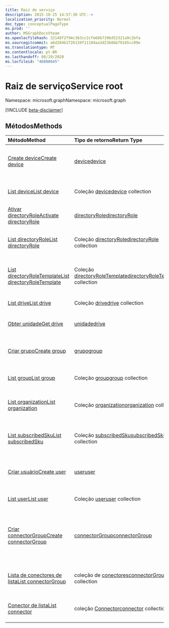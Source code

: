 ```yaml
---
title: Raiz de serviço
description: 2015-10-25 14:57:30 UTC-->
localization_priority: Normal
doc_type: conceptualPageType
ms.prod: ''
author: MSGraphDocsVteam
ms.openlocfilehash: 32149f2f94c383cc2cfe6667396d52321a9c2bfa
ms.sourcegitcommit: a6d284b3726139f11194aa3d23b8bb79165cc09e
ms.translationtype: MT
ms.contentlocale: pt-BR
ms.lasthandoff: 08/19/2020
ms.locfileid: "46808645"
---
```

# <a name="service-root"></a><span data-ttu-id="5fa90-103">Raiz de serviço</span><span class="sxs-lookup"><span data-stu-id="5fa90-103">Service root</span></span>

<span data-ttu-id="5fa90-104">Namespace: microsoft.graph</span><span class="sxs-lookup"><span data-stu-id="5fa90-104">Namespace: microsoft.graph</span></span>

[!INCLUDE [beta-disclaimer](../../includes/beta-disclaimer.md)]

## <a name="methods"></a><span data-ttu-id="5fa90-105">Métodos</span><span class="sxs-lookup"><span data-stu-id="5fa90-105">Methods</span></span>



| <span data-ttu-id="5fa90-106">Método</span><span class="sxs-lookup"><span data-stu-id="5fa90-106">Method</span></span>           | <span data-ttu-id="5fa90-107">Tipo de retorno</span><span class="sxs-lookup"><span data-stu-id="5fa90-107">Return Type</span></span>    |<span data-ttu-id="5fa90-108">Descrição</span><span class="sxs-lookup"><span data-stu-id="5fa90-108">Description</span></span>|
|:---------------|:--------|:----------|
|[<span data-ttu-id="5fa90-109">Create device</span><span class="sxs-lookup"><span data-stu-id="5fa90-109">Create device</span></span>](../api/device-post-devices.md) |[<span data-ttu-id="5fa90-110">device</span><span class="sxs-lookup"><span data-stu-id="5fa90-110">device</span></span>](device.md)| <span data-ttu-id="5fa90-111">Crie um novo dispositivo postando na coleção de dispositivos.</span><span class="sxs-lookup"><span data-stu-id="5fa90-111">Create a new device by posting to the devices collection.</span></span>|
|[<span data-ttu-id="5fa90-112">List device</span><span class="sxs-lookup"><span data-stu-id="5fa90-112">List device</span></span>](../api/device-list.md) | <span data-ttu-id="5fa90-113">Coleção [device](device.md)</span><span class="sxs-lookup"><span data-stu-id="5fa90-113">[device](device.md) collection</span></span> |<span data-ttu-id="5fa90-114">Obtenha a coleção de objetos de dispositivos.</span><span class="sxs-lookup"><span data-stu-id="5fa90-114">Get device object collection.</span></span> |
|[<span data-ttu-id="5fa90-115">Ativar directoryRole</span><span class="sxs-lookup"><span data-stu-id="5fa90-115">Activate directoryRole</span></span>](../api/directoryrole-post-directoryroles.md) | [<span data-ttu-id="5fa90-116">directoryRole</span><span class="sxs-lookup"><span data-stu-id="5fa90-116">directoryRole</span></span>](directoryrole.md) |<span data-ttu-id="5fa90-117">Ative uma função de diretório.</span><span class="sxs-lookup"><span data-stu-id="5fa90-117">Activate a directory role.</span></span> |
|[<span data-ttu-id="5fa90-118">List directoryRole</span><span class="sxs-lookup"><span data-stu-id="5fa90-118">List directoryRole</span></span>](../api/directoryrole-list.md) | <span data-ttu-id="5fa90-119">Coleção [directoryRole](directoryrole.md)</span><span class="sxs-lookup"><span data-stu-id="5fa90-119">[directoryRole](directoryrole.md) collection</span></span> |<span data-ttu-id="5fa90-120">Obtenha a coleção de objetos de directoryRole.</span><span class="sxs-lookup"><span data-stu-id="5fa90-120">Get directoryRole object collection.</span></span> |
|[<span data-ttu-id="5fa90-121">List directoryRoleTemplate</span><span class="sxs-lookup"><span data-stu-id="5fa90-121">List directoryRoleTemplate</span></span>](../api/directoryroletemplate-list.md) | <span data-ttu-id="5fa90-122">Coleção [directoryRoleTemplate](directoryroletemplate.md)</span><span class="sxs-lookup"><span data-stu-id="5fa90-122">[directoryRoleTemplate](directoryroletemplate.md) collection</span></span> |<span data-ttu-id="5fa90-123">Obtenha a coleção de objetos de directoryRoleTemplate.</span><span class="sxs-lookup"><span data-stu-id="5fa90-123">Get directoryRoleTemplate object collection.</span></span> |
|[<span data-ttu-id="5fa90-124">List drive</span><span class="sxs-lookup"><span data-stu-id="5fa90-124">List drive</span></span>](../api/drive-list.md) | <span data-ttu-id="5fa90-125">Coleção [drive](drive.md)</span><span class="sxs-lookup"><span data-stu-id="5fa90-125">[drive](drive.md) collection</span></span> |<span data-ttu-id="5fa90-126">Obtenha a coleção de objetos de unidades.</span><span class="sxs-lookup"><span data-stu-id="5fa90-126">Get drive object collection.</span></span> |
|[<span data-ttu-id="5fa90-127">Obter unidade</span><span class="sxs-lookup"><span data-stu-id="5fa90-127">Get drive</span></span>](../api/drive-get.md) | [<span data-ttu-id="5fa90-128">unidade</span><span class="sxs-lookup"><span data-stu-id="5fa90-128">drive</span></span>](drive.md)  |<span data-ttu-id="5fa90-129">Obtenha as propriedades do objeto drive.</span><span class="sxs-lookup"><span data-stu-id="5fa90-129">Get drive object properties.</span></span> |
|[<span data-ttu-id="5fa90-130">Criar grupo</span><span class="sxs-lookup"><span data-stu-id="5fa90-130">Create group</span></span>](../api/group-post-groups.md) |[<span data-ttu-id="5fa90-131">grupo</span><span class="sxs-lookup"><span data-stu-id="5fa90-131">group</span></span>](group.md)| <span data-ttu-id="5fa90-132">Crie um novo grupo postando na coleção de grupos.</span><span class="sxs-lookup"><span data-stu-id="5fa90-132">Create a new group by posting to the groups collection.</span></span>|
|[<span data-ttu-id="5fa90-133">List group</span><span class="sxs-lookup"><span data-stu-id="5fa90-133">List group</span></span>](../api/group-list.md) | <span data-ttu-id="5fa90-134">Coleção [group](group.md)</span><span class="sxs-lookup"><span data-stu-id="5fa90-134">[group](group.md) collection</span></span> |<span data-ttu-id="5fa90-135">Obtenha a coleção de objetos de grupos.</span><span class="sxs-lookup"><span data-stu-id="5fa90-135">Get group object collection.</span></span> |
|[<span data-ttu-id="5fa90-136">List organization</span><span class="sxs-lookup"><span data-stu-id="5fa90-136">List organization</span></span>](../api/organization-list.md) | <span data-ttu-id="5fa90-137">Coleção [organization](organization.md)</span><span class="sxs-lookup"><span data-stu-id="5fa90-137">[organization](organization.md) collection</span></span> |<span data-ttu-id="5fa90-138">Obtenha a coleção de objetos de organizações.</span><span class="sxs-lookup"><span data-stu-id="5fa90-138">Get organization object collection.</span></span> |
|[<span data-ttu-id="5fa90-139">List subscribedSku</span><span class="sxs-lookup"><span data-stu-id="5fa90-139">List subscribedSku</span></span>](../api/subscribedsku-list.md) | <span data-ttu-id="5fa90-140">Coleção [subscribedSku](subscribedsku.md)</span><span class="sxs-lookup"><span data-stu-id="5fa90-140">[subscribedSku](subscribedsku.md) collection</span></span> |<span data-ttu-id="5fa90-141">Obtenha a coleção de objetos de subscribedSku.</span><span class="sxs-lookup"><span data-stu-id="5fa90-141">Get subscribedSku object collection.</span></span> |
|[<span data-ttu-id="5fa90-142">Criar usuário</span><span class="sxs-lookup"><span data-stu-id="5fa90-142">Create user</span></span>](../api/user-post-users.md) |[<span data-ttu-id="5fa90-143">user</span><span class="sxs-lookup"><span data-stu-id="5fa90-143">user</span></span>](user.md)| <span data-ttu-id="5fa90-144">Crie um novo usuário postando na coleção de usuários.</span><span class="sxs-lookup"><span data-stu-id="5fa90-144">Create a new user by posting to the users collection.</span></span>|
|[<span data-ttu-id="5fa90-145">List user</span><span class="sxs-lookup"><span data-stu-id="5fa90-145">List user</span></span>](../api/user-list.md) | <span data-ttu-id="5fa90-146">Coleção [user](user.md)</span><span class="sxs-lookup"><span data-stu-id="5fa90-146">[user](user.md) collection</span></span> |<span data-ttu-id="5fa90-147">Obtenha a coleção de objetos de usuários.</span><span class="sxs-lookup"><span data-stu-id="5fa90-147">Get user object collection.</span></span> |
|[<span data-ttu-id="5fa90-148">Criar connectorGroup</span><span class="sxs-lookup"><span data-stu-id="5fa90-148">Create connectorGroup</span></span>](../api/connectorgroup-post-connectorgroups.md) |[<span data-ttu-id="5fa90-149">connectorGroup</span><span class="sxs-lookup"><span data-stu-id="5fa90-149">connectorGroup</span></span>](connectorgroup.md)|<span data-ttu-id="5fa90-150">Criar um novo grupo de conectores postando na coleção connectorGroups.</span><span class="sxs-lookup"><span data-stu-id="5fa90-150">Create a new connectorGroup by posting to the connectorGroups collection.</span></span>|
|[<span data-ttu-id="5fa90-151">Lista de conectores de lista</span><span class="sxs-lookup"><span data-stu-id="5fa90-151">List connectorGroup</span></span>](../api/connectorgroup-list.md) | <span data-ttu-id="5fa90-152">coleção de [conectores](connectorgroup.md)</span><span class="sxs-lookup"><span data-stu-id="5fa90-152">[connectorGroup](connectorgroup.md) collection</span></span> |<span data-ttu-id="5fa90-153">Obter coleção de objetos do grupo de conectores.</span><span class="sxs-lookup"><span data-stu-id="5fa90-153">Get connectorGroup object collection.</span></span> |
|[<span data-ttu-id="5fa90-154">Conector de lista</span><span class="sxs-lookup"><span data-stu-id="5fa90-154">List connector</span></span>](../api/connector-list.md) | <span data-ttu-id="5fa90-155">coleção [Connector](connector.md)</span><span class="sxs-lookup"><span data-stu-id="5fa90-155">[connector](connector.md) collection</span></span> |<span data-ttu-id="5fa90-156">Obter coleção de objetos do conector.</span><span class="sxs-lookup"><span data-stu-id="5fa90-156">Get connector object collection.</span></span> |

<!-- uuid: 8fcb5dbc-d5aa-4681-8e31-b001d5168d79
2015-10-25 14:57:30 UTC -->
<!--
{
  "type": "#page.annotation",
  "description": "Service root",
  "keywords": "",
  "section": "documentation",
  "tocPath": "",
  "suppressions": []
}
-->
